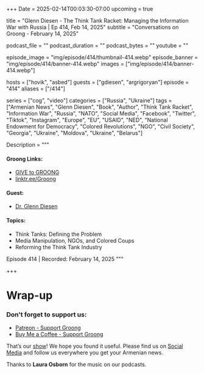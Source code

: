 +++
Date = 2025-02-14T00:03:30-07:00
upcoming = true

title = "Glenn Diesen - The Think Tank Racket: Managing the Information War with Russia | Ep 414, Feb 14, 2025"
subtitle = "Conversations on Groong - February 14, 2025"

podcast_file = ""
podcast_duration = ""
podcast_bytes = ""
youtube = ""

episode_image = "img/episode/414/thumbnail-414.webp"
episode_banner = "img/episode/414/banner-414.webp"
images = ["img/episode/414/banner-414.webp"]

hosts = ["hovik", "asbed"]
guests = ["gdiesen", "argrigoryan"]
episode = "414"
aliases = ["/414"]

series = ["cog", "video"]
categories = ["Russia", "Ukraine"]
tags = ["Armenian News", "Glenn Diesen", "Book", "Author", "Think Tank Racket", "Information War", "Russia", "NATO", "Social Media", "Facebook", "Twitter", "Tiktok", "Instagram", "Europe", "EU", "USAID", "NED", "National Endowment for Democracy", "Colored Revolutions", "NGO", "Civil Society", "Georgia", "Ukraine", "Moldova", "Ukraine", "Belarus"]


Description = """

#### Groong Links:
* [GIVE to GROONG](https://podcasts.groong.org/donate)
* [linktr.ee/Groong](https://linktr.ee/groong)

#### Guest:
* [Dr. Glenn Diesen](/guest/gdiesen)

#### Topics:
* Think Tanks: Defining the Problem
* Media Manipulation, NGOs, and Colored Coups
* Reforming the Think Tank Industry


Episode 414 | Recorded: February 14, 2025
"""

+++



# Wrap-up

### **Don't forget to support us:**
* [Patreon - Support Groong](https://www.patreon.com/ann_groong)
* [Buy Me a Coffee - Support Groong](https://www.buymeacoffee.com/groong)


That’s our [show](https://podcasts.groong.org/)! We hope you found it useful. Please find us on [Social Media](https://linktr.ee/groong) and follow us everywhere you get your Armenian news.

Thanks to **Laura Osborn** for the music on our podcasts.
